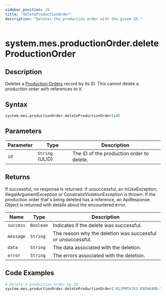 ```yaml
---
sidebar_position: 10
title: "deleteProductionOrder"
description: "Deletes the production order with the given ID."
---
```


# system.mes.productionOrder.deleteProductionOrder

## Description

Deletes a [Production Orders](../../data-model/production-order-model/production-order) record by its ID.
This cannot delete a production order with references to it.

## Syntax

```python
system.mes.productionOrder.deleteProductionOrder(id)
```

## Parameters

| Parameter | Type            | Description                               |
| --------- | --------------- | ----------------------------------------- |
| `id`      | `String` (ULID) | The ID of the production order to delete. |

## Returns

If successful, no response is returned. If unsuccessful, an InUseException, IllegalArgumentException or ConstraintViolationException is thrown.
If the production order that's being deleted has a reference, an ApiResponse Object is returned with details about the encountered error.

| Name      | Type      | Description                                                 |
| --------- | --------- | ----------------------------------------------------------- |
| `success` | `Boolean` | Indicates if the delete was successful.                     |
| `message` | `String`  | The reason why the deletion was successful or unsuccessful. |
| `data`    | `String`  | The data associated with the deletion.                      |
| `error`   | `String`  | The errors associated with the deletion.                    |

## Code Examples

```python
# Delete a production order by ID
system.mes.productionOrder.deleteProductionOrder('01JPMTA7K3-E8EHA4MD-7C304P4Z')
```
